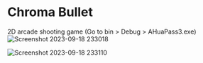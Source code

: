 # Chroma Bullet
2D arcade shooting game
(Go to bin > Debug > AHuaPass3.exe)
![Screenshot 2023-09-18 233018](https://github.com/Amy-Hua04/Chroma-Bullet/assets/40150341/dd1b4677-29ed-4ecc-ad1f-82e20ca38df5)

![Screenshot 2023-09-18 233110](https://github.com/Amy-Hua04/Chroma-Bullet/assets/40150341/bd60773a-1502-4965-8338-f4bcdcb95da4)
